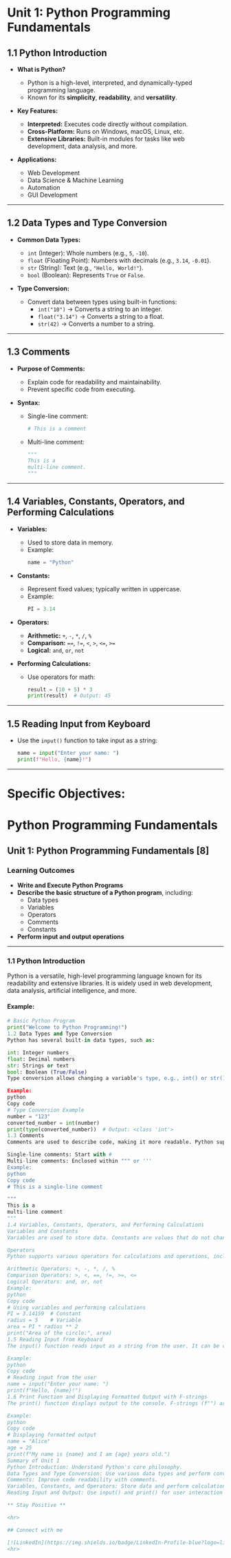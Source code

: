 # **Unit 1: Python Programming Fundamentals**

## **1.1 Python Introduction**
- **What is Python?**
  - Python is a high-level, interpreted, and dynamically-typed programming language.
  - Known for its **simplicity**, **readability**, and **versatility**.

- **Key Features:**
  - **Interpreted:** Executes code directly without compilation.
  - **Cross-Platform:** Runs on Windows, macOS, Linux, etc.
  - **Extensive Libraries:** Built-in modules for tasks like web development, data analysis, and more.

- **Applications:**
  - Web Development
  - Data Science & Machine Learning
  - Automation
  - GUI Development

---

## **1.2 Data Types and Type Conversion**
- **Common Data Types:**
  - `int` (Integer): Whole numbers (e.g., `5`, `-10`).
  - `float` (Floating Point): Numbers with decimals (e.g., `3.14`, `-0.01`).
  - `str` (String): Text (e.g., `"Hello, World!"`).
  - `bool` (Boolean): Represents `True` or `False`.

- **Type Conversion:**
  - Convert data between types using built-in functions:
    - `int("10")` → Converts a string to an integer.
    - `float("3.14")` → Converts a string to a float.
    - `str(42)` → Converts a number to a string.

---

## **1.3 Comments**
- **Purpose of Comments:**
  - Explain code for readability and maintainability.
  - Prevent specific code from executing.

- **Syntax:**
  - Single-line comment: 
    ```python
    # This is a comment
    ```
  - Multi-line comment:
    ```python
    """
    This is a 
    multi-line comment.
    """
    ```

---

## **1.4 Variables, Constants, Operators, and Performing Calculations**
- **Variables:**
  - Used to store data in memory.
  - Example: 
    ```python
    name = "Python"
    ```

- **Constants:**
  - Represent fixed values; typically written in uppercase.
  - Example: 
    ```python
    PI = 3.14
    ```

- **Operators:**
  - **Arithmetic:** `+`, `-`, `*`, `/`, `%`
  - **Comparison:** `==`, `!=`, `<`, `>`, `<=`, `>=`
  - **Logical:** `and`, `or`, `not`

- **Performing Calculations:**
  - Use operators for math:
    ```python
    result = (10 + 5) * 3
    print(result)  # Output: 45
    ```

---

## **1.5 Reading Input from Keyboard**
- Use the `input()` function to take input as a string:
  ```python
  name = input("Enter your name: ")
  print(f"Hello, {name}!")

<hr>

# Specific Objectives:
# Python Programming Fundamentals  

## Unit 1: Python Programming Fundamentals [8]  

### Learning Outcomes  
- **Write and Execute Python Programs**  
- **Describe the basic structure of a Python program**, including:  
  - Data types  
  - Variables  
  - Operators  
  - Comments  
  - Constants  
- **Perform input and output operations**  

---

### 1.1 Python Introduction  
Python is a versatile, high-level programming language known for its readability and extensive libraries. It is widely used in web development, data analysis, artificial intelligence, and more.  

#### Example:  
```python
# Basic Python Program
print("Welcome to Python Programming!")
1.2 Data Types and Type Conversion
Python has several built-in data types, such as:

int: Integer numbers
float: Decimal numbers
str: Strings or text
bool: Boolean (True/False)
Type conversion allows changing a variable's type, e.g., int() or str().

Example:
python
Copy code
# Type Conversion Example
number = "123"
converted_number = int(number)
print(type(converted_number))  # Output: <class 'int'>
1.3 Comments
Comments are used to describe code, making it more readable. Python supports:

Single-line comments: Start with #
Multi-line comments: Enclosed within """ or '''
Example:
python
Copy code
# This is a single-line comment

"""
This is a 
multi-line comment
"""
1.4 Variables, Constants, Operators, and Performing Calculations
Variables and Constants
Variables are used to store data. Constants are values that do not change during execution (by convention, written in uppercase).

Operators
Python supports various operators for calculations and operations, including:

Arithmetic Operators: +, -, *, /, %
Comparison Operators: >, <, ==, !=, >=, <=
Logical Operators: and, or, not
Example:
python
Copy code
# Using variables and performing calculations
PI = 3.14159  # Constant
radius = 5    # Variable
area = PI * radius ** 2
print("Area of the circle:", area)
1.5 Reading Input from Keyboard
The input() function reads input as a string from the user. It can be converted to other data types as needed.

Example:
python
Copy code
# Reading input from the user
name = input("Enter your name: ")
print(f"Hello, {name}!")
1.6 Print Function and Displaying Formatted Output with F-strings
The print() function displays output to the console. F-strings (f"") are used for formatted output in Python 3.6 and later.

Example:
python
Copy code
# Displaying formatted output
name = "Alice"
age = 25
print(f"My name is {name} and I am {age} years old.")
Summary of Unit 1
Python Introduction: Understand Python's core philosophy.
Data Types and Type Conversion: Use various data types and perform conversions.
Comments: Improve code readability with comments.
Variables, Constants, and Operators: Store data and perform calculations.
Reading Input and Output: Use input() and print() for user interaction and display formatted results.

** Stay Positive **

<hr>

## Connect with me

[![LinkedIn](https://img.shields.io/badge/LinkedIn-Profile-blue?logo=linkedin&logoColor=white&style=flat-square)](https://www.linkedin.com/in/sushan-khatri-959248259/)
<hr>